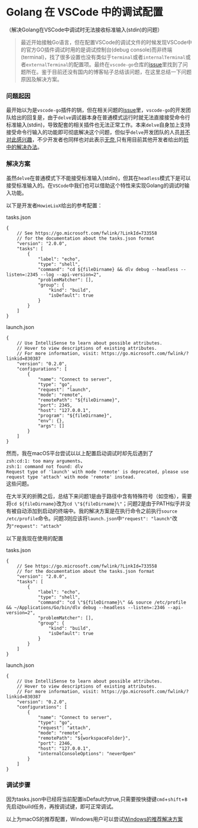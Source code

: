 # Golang 在 VSCode 中的调试配置

（解决Golang在VSCode中调试时无法接收标准输入(stdin)的问题）

> 最近开始接触Go语言，但在配置VSCode的调试文件的时候发现VSCode中的官方GO插件调试时用的是调试控制台(debug console)而非终端(terminal)，找了很多设置也没有类似于`terminal`或者`internalTerminal`或者`externalTerminal`的配置项。最终在`vscode-go`仓库的[issue](https://github.com/microsoft/vscode-go/issues/219)里找到了问题所在。鉴于目前还没有国内的博客帖子总结该问题，在这里总结一下问题原因及解决方案。

### 问题起因

最开始以为是`vscode-go`插件的锅，但在相关问题的[issue](https://github.com/microsoft/vscode-go/issues/219)里，`vscode-go`的开发团队给出的回复是，由于`delve`调试器本身在普通模式运行时就无法直接接受命令行标准输入(stdin)，导致配套的相关插件也无法正常工作。本来`delve`自身加上支持接受命令行输入的功能即可彻底解决这个问题，但似乎`delve`开发团队的人员[并不对此感兴趣](https://github.com/go-delve/delve/issues/1274/#issuecomment-406981956)，不少开发者也同样也对此表示[无奈](https://github.com/microsoft/vscode-go/issues/219/#issuecomment-455968894),只有用目前其他开发者给出的[折中的解决办法](https://github.com/microsoft/vscode-go/issues/219/#issuecomment-530933960)。

### 解决方案

虽然`delve`在普通模式下不能接受标准输入(stdin)，但其在`headless`模式下是可以接受标准输入的。在`VSCode`中我们也可以借助这个特性来实现Golang的调试时输入功能。

以下是开发者`HowieLiuX`给出的参考配置：

tasks.json
```
{
    // See https://go.microsoft.com/fwlink/?LinkId=733558
    // for the documentation about the tasks.json format
    "version": "2.0.0",
    "tasks": [
        {
            "label": "echo",
            "type": "shell",
            "command": "cd ${fileDirname} && dlv debug --headless --listen=:2345 --log --api-version=2",
            "problemMatcher": [],
            "group": {
                "kind": "build",
                "isDefault": true
            }
        }
    ]
}
```
launch.json
```
{
    // Use IntelliSense to learn about possible attributes.
    // Hover to view descriptions of existing attributes.
    // For more information, visit: https://go.microsoft.com/fwlink/?linkid=830387
    "version": "0.2.0",
    "configurations": [
        {
            "name": "Connect to server",
            "type": "go",
            "request": "launch",
            "mode": "remote",
            "remotePath": "${fileDirname}",
            "port": 2345,
            "host": "127.0.0.1",
            "program": "${fileDirname}",
            "env": {},
            "args": []
        }
    ]
}
```

然而，我在macOS平台尝试以以上配置启动调试时却先后遇到了  
`zsh:cd:1: too many arguments`、  
`zsh:1: command not found: dlv`  
`Request type of 'launch' with mode 'remote' is deprecated, please use request type 'attach' with mode 'remote' instead.`  
这些问题。

在大半天的折腾之后，总结下来问题1是由于路径中含有特殊符号（如空格），需要将`cd ${fileDirname}`改为`cd \"${fileDirname}\"`；问题2是由于PATH似乎并没有被自动添加到启动的终端中。我的解决方案是在执行命令之前执行`source /etc/profile`命令。问题3则应该将`launch.json`中`"request": "launch"`改为`"request": "attach"`

以下是我现在使用的配置

tasks.json
```
{
    // See https://go.microsoft.com/fwlink/?LinkId=733558
    // for the documentation about the tasks.json format
    "version": "2.0.0",
    "tasks": [
        {
            "label": "echo",
            "type": "shell",
            "command": "cd \"${fileDirname}\" && source /etc/profile && ~/Applications/Go/bin/dlv debug --headless --listen=:2346 --api-version=2",
            "problemMatcher": [],
            "group": {
                "kind": "build",
                "isDefault": true
            }
        }
    ]
}
```

launch.json
```
{
    // Use IntelliSense to learn about possible attributes.
    // Hover to view descriptions of existing attributes.
    // For more information, visit: https://go.microsoft.com/fwlink/?linkid=830387
    "version": "0.2.0",
    "configurations": [
        {
            "name": "Connect to server",
            "type": "go",
            "request": "attach",
            "mode": "remote",
            "remotePath": "${workspaceFolder}",
            "port": 2346,
            "host": "127.0.0.1",
            "internalConsoleOptions": "neverOpen"
        }
    ]
}
```

### 调试步骤
因为tasks.json中已经将当前配置isDefault为true,只需要按快捷键`cmd`+`shift`+`B`先启动build任务，再按调试键，即可正常调试。

以上为macOS的推荐配置，Windows用户可以尝试[Windows的推荐解决方案](https://github.com/microsoft/vscode-go/issues/219/#issuecomment-370159866)